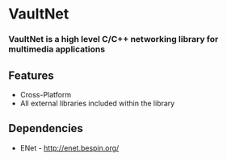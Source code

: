 # VaultNet
### VaultNet is a high level C/C++ networking library for multimedia applications

## Features
* Cross-Platform
* All external libraries included within the library

## Dependencies
* ENet - http://enet.bespin.org/

